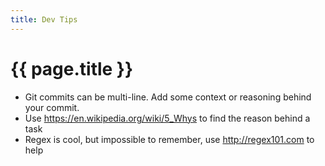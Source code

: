 ```yaml
---
title: Dev Tips
---
```


# {{ page.title }} #

- Git commits can be multi-line. Add some context or reasoning behind your commit.
- Use <https://en.wikipedia.org/wiki/5_Whys> to find the reason behind a task
- Regex is cool, but impossible to remember, use <http://regex101.com> to help